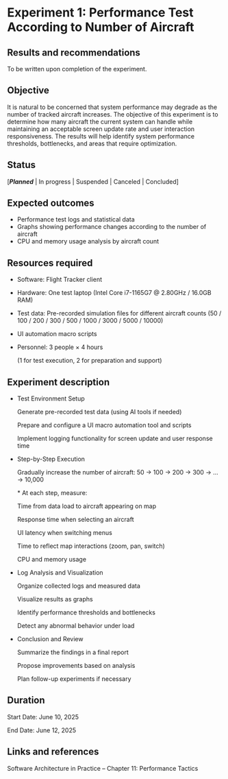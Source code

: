 # Experiment 1: Performance Test According to Number of Aircraft 


## Results and recommendations 
To be written upon completion of the experiment.

## Objective 
It is natural to be concerned that system performance may degrade as the number of tracked aircraft increases.
The objective of this experiment is to determine how many aircraft the current system can handle while maintaining an acceptable screen update rate and user interaction responsiveness.
The results will help identify system performance thresholds, bottlenecks, and areas that require optimization.

## Status
[***Planned*** | In progress | Suspended | Canceled | Concluded]

## Expected outcomes
 - Performance test logs and statistical data
 - Graphs showing performance changes according to the number of aircraft
 - CPU and memory usage analysis by aircraft count

## Resources required
 - Software: Flight Tracker client

 - Hardware: One test laptop (Intel Core i7-1165G7 @ 2.80GHz / 16.0GB RAM)

 - Test data: Pre-recorded simulation files for different aircraft counts
   (50 / 100 / 200 / 300 / 500 / 1000 / 3000 / 5000 / 10000)
   
 - UI automation macro scripts

 - Personnel: 3 people × 4 hours
   
   (1 for test execution, 2 for preparation and support)

## Experiment description
- Test Environment Setup

  Generate pre-recorded test data (using AI tools if needed)

  Prepare and configure a UI macro automation tool and scripts

  Implement logging functionality for screen update and user response time

- Step-by-Step Execution

  Gradually increase the number of aircraft:
  50 → 100 → 200 → 300 → … → 10,000

  \* At each step, measure:

  Time from data load to aircraft appearing on map

  Response time when selecting an aircraft

  UI latency when switching menus

  Time to reflect map interactions (zoom, pan, switch)

  CPU and memory usage

- Log Analysis and Visualization

  Organize collected logs and measured data

  Visualize results as graphs

  Identify performance thresholds and bottlenecks

  Detect any abnormal behavior under load

- Conclusion and Review

  Summarize the findings in a final report
  
  Propose improvements based on analysis
  
  Plan follow-up experiments if necessary

## Duration
Start Date: June 10, 2025

End Date: June 12, 2025

## Links and references
Software Architecture in Practice – Chapter 11: Performance Tactics